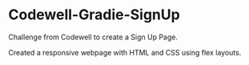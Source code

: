 # Codewell-Gradie-SignUp

Challenge from Codewell to create a Sign Up Page.

Created a responsive webpage with HTML and CSS using flex layouts.
